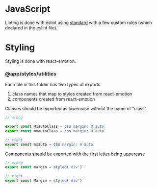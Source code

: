 
# JavaScript

Linting is done with eslint using [standard](https://standardjs.com/) with a few custom rules (which declared in the eslint file).

# Styling

Styling is done with react-emotion.

### @app/styles/utilities

Each file in this folder has two types of exports.

1. class names that map to styles created from react-emotion
2. components created from react-emotion

Classes should be exported as lowercase without the name of "class".

```js
// wrong

export const MxautoClass = css`margin: 0 auto`
export const mxautoClass = css`margin: 0 auto`

// right
export const mxauto = css`margin: 0 auto`
```

Components should be exported with the first letter being uppercase

```js
// wrong
export const margin = styled('div')``

// right
export const Margin = styled('div')``
```

